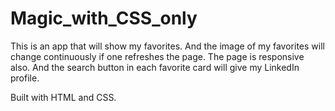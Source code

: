 # Magic_with_CSS_only

This is an app that will show my favorites. And the image of my favorites will change continuously if one refreshes the page.
The page is responsive also. And the search button in each favorite card will give my LinkedIn profile.

Built with HTML and CSS.
